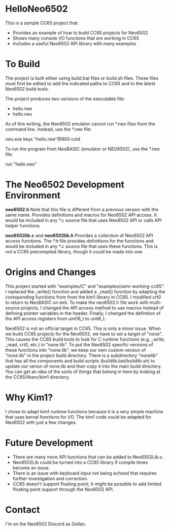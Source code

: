 # HelloNeo6502

This is a sample CC65 project that:
- Provides an example of how to build CC65 projects for Neo6502
- Shows many console I/O functions that are working in CC65
- Includes a useful Neo6502 API library with many examples

# To Build
The project is built either using build.bat files or build.sh files. These files must first be edited to add the indicated paths to CC65 and to the latest Neo6502 build tools.

The project produces two versions of the executable file:
- hello.nee
- hello.neo

As of this writing, the Neo6502 emulator cannot run *.neo files from the command line. Instead, use the *.nee file:

<path to emulator>neo.exe keys "hello.nee"@800 cold

To run the program from NeoBASIC (emulator or NEO6502), use the *.neo file:

run "hello.neo"


# **The Neo6502 Development Environment**

**neo6502.h**
Note that this file is different from a previous version with the same name. Provides definitions and macros for Neo6502 API access. It would be included in any *.c source file that uses Neo6502 API or calls API helper functions.

**neo6502lib.c** and **neo6502lib.h**
Provides a collection of Neo6502 API access functions. The *.h file provides definitions for the functions and would be included in any *.c source file that uses these functions. This is not a CC65 precompiled library, though it could be made into one.

# Origins and Changes

This project started with "examples/C" and "examples/semi-working-cc65". I replaced the _write() function and added a _read() function by adapting the coresponding functions from from the kim1 library in CC65. I modified crt0 to return to NeoBASIC on exit. To make the neo6502.h file work with multi-source projects, I changed the API access method to use macros instead of defining pointer variables in the header. Finally, I changed the definition of the API access registers from uint16_t to unit8_t.

Neo6502 is not an official target in CC65. This is only a minor issue. When we build CC65 projects for the Neo6502, we have to set a target of "none". This causes the CC65 build tools to look for C runtime functions (e.g. _write, _read, crt0, etc.) in "none.lib". To put the Neo6502 specific versions of these functions into "none.lib", we keep our own custom version of "none.lib" in the project build directory. There is a subdirectory "nonelib" that has all the components and build scripts (buildlib.bat/buildlib.sh) to update our verion of none.lib and then copy it into the main build directory. You can get an idea of the sorts of things that belong in here by looking at the CC65/libsrc/kim1 directory.

# Why Kim1?

I chose to adapt kim1 runtime functions because it is a very simple machine that uses kernal functions for I/O. The kim1 code could be adapted for Neo6502 with just a few changes.

# Future Development

- There are many more API functions that can be added to Neo6502Lib.c.
- Neo6502Lib could be turned into a CC65 library if compile times become an issue.
- There is an issue with keyboard input not being echoed that requires further investigation and correction.
- CC65 doesn't support floating point; It might be possible to add limited floating point support through the Neo6502 API.

# Contact

I'm on the Neo6502 Discord as Gollan.


